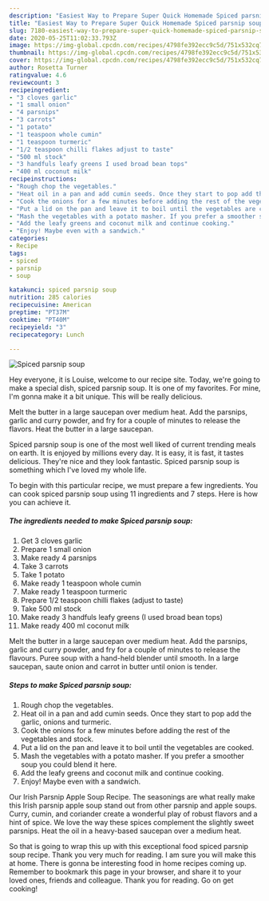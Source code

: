 ```yaml
---
description: "Easiest Way to Prepare Super Quick Homemade Spiced parsnip soup"
title: "Easiest Way to Prepare Super Quick Homemade Spiced parsnip soup"
slug: 7180-easiest-way-to-prepare-super-quick-homemade-spiced-parsnip-soup
date: 2020-05-25T11:02:33.793Z
image: https://img-global.cpcdn.com/recipes/4798fe392ecc9c5d/751x532cq70/spiced-parsnip-soup-recipe-main-photo.jpg
thumbnail: https://img-global.cpcdn.com/recipes/4798fe392ecc9c5d/751x532cq70/spiced-parsnip-soup-recipe-main-photo.jpg
cover: https://img-global.cpcdn.com/recipes/4798fe392ecc9c5d/751x532cq70/spiced-parsnip-soup-recipe-main-photo.jpg
author: Rosetta Turner
ratingvalue: 4.6
reviewcount: 3
recipeingredient:
- "3 cloves garlic"
- "1 small onion"
- "4 parsnips"
- "3 carrots"
- "1 potato"
- "1 teaspoon whole cumin"
- "1 teaspoon turmeric"
- "1/2 teaspoon chilli flakes adjust to taste"
- "500 ml stock"
- "3 handfuls leafy greens I used broad bean tops"
- "400 ml coconut milk"
recipeinstructions:
- "Rough chop the vegetables."
- "Heat oil in a pan and add cumin seeds. Once they start to pop add the garlic, onions and turmeric."
- "Cook the onions for a few minutes before adding the rest of the vegetables and stock."
- "Put a lid on the pan and leave it to boil until the vegetables are cooked."
- "Mash the vegetables with a potato masher. If you prefer a smoother soup you could blend it here."
- "Add the leafy greens and coconut milk and continue cooking."
- "Enjoy! Maybe even with a sandwich."
categories:
- Recipe
tags:
- spiced
- parsnip
- soup

katakunci: spiced parsnip soup 
nutrition: 285 calories
recipecuisine: American
preptime: "PT37M"
cooktime: "PT40M"
recipeyield: "3"
recipecategory: Lunch

---
```



![Spiced parsnip soup](https://img-global.cpcdn.com/recipes/4798fe392ecc9c5d/751x532cq70/spiced-parsnip-soup-recipe-main-photo.jpg)

Hey everyone, it is Louise, welcome to our recipe site. Today, we're going to make a special dish, spiced parsnip soup. It is one of my favorites. For mine, I'm gonna make it a bit unique. This will be really delicious.

Melt the butter in a large saucepan over medium heat. Add the parsnips, garlic and curry powder, and fry for a couple of minutes to release the flavors. Heat the butter in a large saucepan.

Spiced parsnip soup is one of the most well liked of current trending meals on earth. It is enjoyed by millions every day. It is easy, it is fast, it tastes delicious. They're nice and they look fantastic. Spiced parsnip soup is something which I've loved my whole life.


To begin with this particular recipe, we must prepare a few ingredients. You can cook spiced parsnip soup using 11 ingredients and 7 steps. Here is how you can achieve it.

<!--inarticleads1-->

##### The ingredients needed to make Spiced parsnip soup:

1. Get 3 cloves garlic
1. Prepare 1 small onion
1. Make ready 4 parsnips
1. Take 3 carrots
1. Take 1 potato
1. Make ready 1 teaspoon whole cumin
1. Make ready 1 teaspoon turmeric
1. Prepare 1/2 teaspoon chilli flakes (adjust to taste)
1. Take 500 ml stock
1. Make ready 3 handfuls leafy greens (I used broad bean tops)
1. Make ready 400 ml coconut milk


Melt the butter in a large saucepan over medium heat. Add the parsnips, garlic and curry powder, and fry for a couple of minutes to release the flavours. Puree soup with a hand-held blender until smooth. In a large saucepan, saute onion and carrot in butter until onion is tender. 

<!--inarticleads2-->

##### Steps to make Spiced parsnip soup:

1. Rough chop the vegetables.
1. Heat oil in a pan and add cumin seeds. Once they start to pop add the garlic, onions and turmeric.
1. Cook the onions for a few minutes before adding the rest of the vegetables and stock.
1. Put a lid on the pan and leave it to boil until the vegetables are cooked.
1. Mash the vegetables with a potato masher. If you prefer a smoother soup you could blend it here.
1. Add the leafy greens and coconut milk and continue cooking.
1. Enjoy! Maybe even with a sandwich.


Our Irish Parsnip Apple Soup Recipe. The seasonings are what really make this Irish parsnip apple soup stand out from other parsnip and apple soups. Curry, cumin, and coriander create a wonderful play of robust flavors and a hint of spice. We love the way these spices complement the slightly sweet parsnips. Heat the oil in a heavy-based saucepan over a medium heat. 

So that is going to wrap this up with this exceptional food spiced parsnip soup recipe. Thank you very much for reading. I am sure you will make this at home. There is gonna be interesting food in home recipes coming up. Remember to bookmark this page in your browser, and share it to your loved ones, friends and colleague. Thank you for reading. Go on get cooking!

